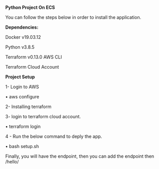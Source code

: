 **Python Project On ECS**

You can follow the steps below in order to install the application.

**Dependencies:**

Docker v19.03.12

Python v3.8.5

Terraform v0.13.0 AWS CLI

Terraform Cloud Account

**Project Setup**

1- Login to AWS

• aws configure

2- Installing terraform

3- login to terraform cloud account.

• terraform login

4 - Run the below command to deply the app.

• bash setup.sh

Finally, you will have the endpoint, then you can add the endpoint then /hello/
